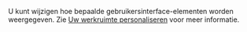 U kunt wijzigen hoe bepaalde gebruikersinterface-elementen worden weergegeven. Zie [Uw werkruimte personaliseren](../ui-personalization-user.md) voor meer informatie.
